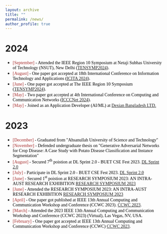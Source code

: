 ```yaml
---
layout: archive
title: ""
permalink: /news/
author_profile: true
---
```


# 2024
+ <span style="font-family:Monaco; color:black;"><span style="color:brown">[September]</span> - Attended the IEEE Region 10 Symposium at Netaji Subhas University of Technology (NSUT), New Delhi ([TENSYMP2024](https://ieeedelhi-tensymp2024.org/)). 
+ <span style="font-family:Monaco; color:black;"><span style="color:brown">[August]</span> -  One paper got accepted at 18th International Conference on Information Technology and Applications ([ICITA 2024](https://www.icita.world/#/)). 
+ <span style="font-family:Monaco; color:black;"><span style="color:brown">[June]</span> -  One paper got accepted at The IEEE Region 10 Symposium ([TENSYMP2024](https://ieeedelhi-tensymp2024.org/)). 
+ <span style="font-family:Monaco; color:black;"><span style="color:brown">[May]</span> -  Two paper got accepted at 4th International Conference on Computing and Communication Networks ([ICCCNet 2024](https://icccn.co.uk/)). 
+ <span style="font-family:Monaco; color:black;"><span style="color:brown">[May]</span> -  Joined as an Application Developer (AI/ML) at [Dexian Bangladesh LTD.](https://www.linkedin.com/company/dexiansolutions/)



# 2023
+ <span style="font-family:Monaco; color:black;"><span style="color:brown">[December]</span> - Graduated from "Ahsanullah University of Science and Technology" </span>
+ <span style="font-family:Monaco; color:black;"><span style="color:brown">[November]</span> - Defended undergraduate thesis on "Generative Adversarial Networks for Crop Disease: A Case Study with Potato Disease Classification and Instance Segmentation" </span>
+ <span style="font-family:Monaco; color:black;"><span style="color:brown">[August]</span> -  Secured 7<sup>th</sup> poistion at DL Sprint 2.0 - BUET CSE Fest 2023. [DL Sprint 2.0](https://www.kaggle.com/competitions/dlsprint2/discussion/433389)</span>
+ <span style="font-family:Monaco; color:black;"><span style="color:brown">[July]</span> - Participate in DL Sprint 2.0 - BUET CSE Fest 2023. [DL Sprint 2.0](https://www.kaggle.com/competitions/dlsprint2/overview)  </span>
+ <span style="font-family:Monaco; color:black;"><span style="color:brown">[June]</span> -  Secured 1<sup>st</sup> poistion at RESEARCH SYMPOSIUM 2023: AN INTRA-AUST RESEARCH EXHIBITION [RESEARCH SYMPOSIUM 2023](https://aust.edu/events/1996)</span> 
+ <span style="font-family:Monaco; color:black;"><span style="color:brown">[June]</span> -  Attended the RESEARCH SYMPOSIUM 2023: AN INTRA-AUST RESEARCH EXHIBITION [RESEARCH SYMPOSIUM 2023](https://aust.edu/events/1996)</span>
+ <span style="font-family:Monaco; color:black;"><span style="color:brown">[April]</span> -  One paper got published at IEEE 13th Annual Computing and Communication Workshop and Conference (CCWC 2023). [CCWC 2023](https://ieee-ccwc.org/).
+ <span style="font-family:Monaco; color:black;"><span style="color:brown">[March]</span> - Attended the 2023 IEEE 13th Annual Computing and Communication Workshop and Conference (CCWC 2023) (Virtual), Las Vegas, NV, USA. </span>
+ <span style="font-family:Monaco; color:black;"><span style="color:brown">[February]</span> -  One paper got accepted at IEEE 13th Annual Computing and Communication Workshop and Conference (CCWC) [CCWC 2023](https://ieee-ccwc.org/). </span>

